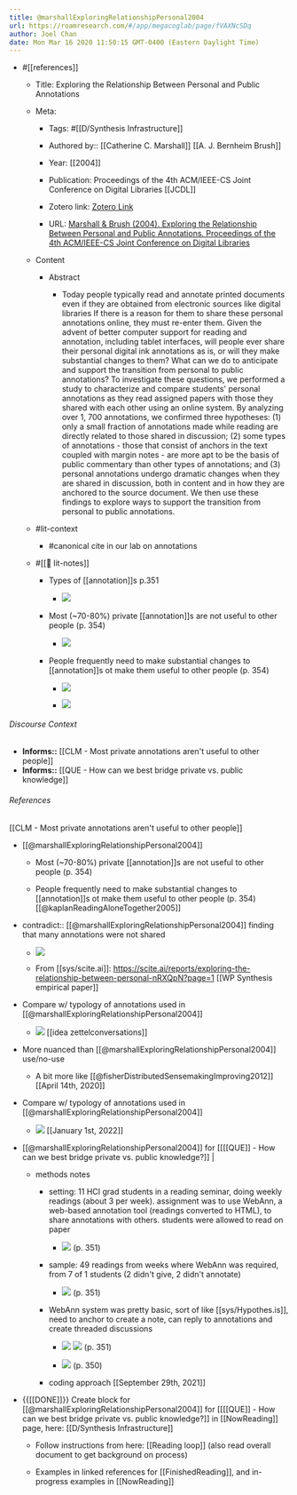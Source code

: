 ```yaml
---
title: @marshallExploringRelationshipPersonal2004
url: https://roamresearch.com/#/app/megacoglab/page/fVAXNcSDq
author: Joel Chan
date: Mon Mar 16 2020 11:50:15 GMT-0400 (Eastern Daylight Time)
---
```


- #[[references]]

    - Title: Exploring the Relationship Between Personal and Public Annotations

    - Meta:

        - Tags:  #[[D/Synthesis Infrastructure]]

        - Authored by:: [[Catherine C. Marshall]] [[A. J. Bernheim Brush]]

        - Year: [[2004]]

        - Publication: Proceedings of the 4th ACM/IEEE-CS Joint Conference on Digital Libraries [[JCDL]]

        - Zotero link: [Zotero Link](zotero://select/items/1_EAVXHK8H)

        - URL: [Marshall & Brush (2004). Exploring the Relationship Between Personal and Public Annotations. Proceedings of the 4th ACM/IEEE-CS Joint Conference on Digital Libraries](http://doi.acm.org/10.1145/996350.996432)

    - Content

        - Abstract

            - Today people typically read and annotate printed documents even if they are obtained from electronic sources like digital libraries If there is a reason for them to share these personal annotations online, they must re-enter them. Given the advent of better computer support for reading and annotation, including tablet interfaces, will people ever share their personal digital ink annotations as is, or will they make substantial changes to them? What can we do to anticipate and support the transition from personal to public annotations? To investigate these questions, we performed a study to characterize and compare students' personal annotations as they read assigned papers with those they shared with each other using an online system. By analyzing over 1, 700 annotations, we confirmed three hypotheses: (1) only a small fraction of annotations made while reading are directly related to those shared in discussion; (2) some types of annotations - those that consist of anchors in the text coupled with margin notes - are more apt to be the basis of public commentary than other types of annotations; and (3) personal annotations undergo dramatic changes when they are shared in discussion, both in content and in how they are anchored to the source document. We then use these findings to explore ways to support the transition from personal to public annotations.

    - #lit-context

        - #canonical cite in our lab on annotations

    - #[[📝 lit-notes]]

        - Types of [[annotation]]s p.351

            - ![](https://firebasestorage.googleapis.com/v0/b/firescript-577a2.appspot.com/o/imgs%2Fapp%2Fmegacoglab%2F_UKK-Yjrcn?alt=media&token=79854c40-f7a2-4673-be57-642006212805)

        - Most (~70-80%) private [[annotation]]s are not useful to other people (p. 354)

            - ![](https://firebasestorage.googleapis.com/v0/b/firescript-577a2.appspot.com/o/imgs%2Fapp%2Fmegacoglab%2FP8xVLNi95c?alt=media&token=c43ee13b-f30e-4b33-a701-4c4a7be09eee)

        - People frequently need to make substantial changes to [[annotation]]s ot make them useful to other people (p. 354)

            - ![](https://firebasestorage.googleapis.com/v0/b/firescript-577a2.appspot.com/o/imgs%2Fapp%2Fmegacoglab%2F4p3Us2Yrvg?alt=media&token=b0954b0f-7664-4125-b109-3fb4f5693955)

            - ![](https://firebasestorage.googleapis.com/v0/b/firescript-577a2.appspot.com/o/imgs%2Fapp%2Fmegacoglab%2FIoe9FwtYc9?alt=media&token=70d1b6c7-634d-452d-84a1-297eb1e59783)

###### Discourse Context

- **Informs::** [[CLM - Most private annotations aren't useful to other people]]
- **Informs::** [[QUE - How can we best bridge private vs. public knowledge]]

###### References

[[CLM - Most private annotations aren't useful to other people]]

- [[@marshallExploringRelationshipPersonal2004]]

    - Most (~70-80%) private [[annotation]]s are not useful to other people (p. 354)

    - People frequently need to make substantial changes to [[annotation]]s ot make them useful to other people (p. 354)
[[@kaplanReadingAloneTogether2005]]

- contradict:: [[@marshallExploringRelationshipPersonal2004]] finding that many annotations were not shared

    - ![](https://firebasestorage.googleapis.com/v0/b/firescript-577a2.appspot.com/o/imgs%2Fapp%2Fmegacoglab%2FYWqVwrhU98?alt=media&token=77293752-3e5b-458b-85fe-3e7609da3604)

    - From [[sys/scite.ai]]: https://scite.ai/reports/exploring-the-relationship-between-personal-nRXQpN?page=1
[[WP Synthesis empirical paper]]

- Compare w/ typology of annotations used in [[@marshallExploringRelationshipPersonal2004]]

    - ![](https://firebasestorage.googleapis.com/v0/b/firescript-577a2.appspot.com/o/imgs%2Fapp%2Fmegacoglab%2F_UKK-Yjrcn?alt=media&token=79854c40-f7a2-4673-be57-642006212805)
[[idea zettelconversations]]

- More nuanced than [[@marshallExploringRelationshipPersonal2004]] use/no-use

    - A bit more like [[@fisherDistributedSensemakingImproving2012]]
[[April 14th, 2020]]

- Compare w/ typology of annotations used in [[@marshallExploringRelationshipPersonal2004]]

    - ![](https://firebasestorage.googleapis.com/v0/b/firescript-577a2.appspot.com/o/imgs%2Fapp%2Fmegacoglab%2F_UKK-Yjrcn?alt=media&token=79854c40-f7a2-4673-be57-642006212805)
[[January 1st, 2022]]

- [[@marshallExploringRelationshipPersonal2004]] for [[[[QUE]] - How can we best bridge private vs. public knowledge?]] |

    - methods notes

        - setting: 11 HCI grad students in a reading seminar, doing weekly readings (about 3 per week). assignment was to use WebAnn, a web-based annotation tool (readings converted to HTML), to share annotations with others. students were allowed to read on paper

            - ![](https://firebasestorage.googleapis.com/v0/b/firescript-577a2.appspot.com/o/imgs%2Fapp%2Fmegacoglab%2FCpQzc-MEUM.png?alt=media&token=8648912b-9524-4f96-bec2-a03f015a0857) (p. 351)

        - sample: 49 readings from weeks where WebAnn was required, from 7 of 1 students (2 didn't give, 2 didn't annotate)

            - ![](https://firebasestorage.googleapis.com/v0/b/firescript-577a2.appspot.com/o/imgs%2Fapp%2Fmegacoglab%2FFzBLYTc3ja.png?alt=media&token=316be4e8-c3a0-44ea-8b93-47e79d539f05) (p. 351)

        - WebAnn system was pretty basic, sort of like [[sys/Hypothes.is]], need to anchor to create a note, can reply to annotations and create threaded discussions

            - ![](https://firebasestorage.googleapis.com/v0/b/firescript-577a2.appspot.com/o/imgs%2Fapp%2Fmegacoglab%2FjEHEv83Uqf.png?alt=media&token=ba46f33b-fe8b-42ed-9775-e34eccea355c) 
![](https://firebasestorage.googleapis.com/v0/b/firescript-577a2.appspot.com/o/imgs%2Fapp%2Fmegacoglab%2Fe4up75xK5f.png?alt=media&token=78c22475-0e47-4a9d-9618-d5da6b645a97) (p. 351)

            - ![](https://firebasestorage.googleapis.com/v0/b/firescript-577a2.appspot.com/o/imgs%2Fapp%2Fmegacoglab%2FidJfmVOca4.png?alt=media&token=00de4d6d-40bf-44d4-967b-eb425120a71a) (p. 350)

        - coding approach
[[September 29th, 2021]]

- {{[[DONE]]}} Create block for [[@marshallExploringRelationshipPersonal2004]] for [[[[QUE]] - How can we best bridge private vs. public knowledge?]] in [[NowReading]] page, here: [[D/Synthesis Infrastructure]]

    - Follow instructions from here: [[Reading loop]] (also read overall document to get background on process)

    - Examples in linked references for [[FinishedReading]], and in-progress examples in [[NowReading]]
